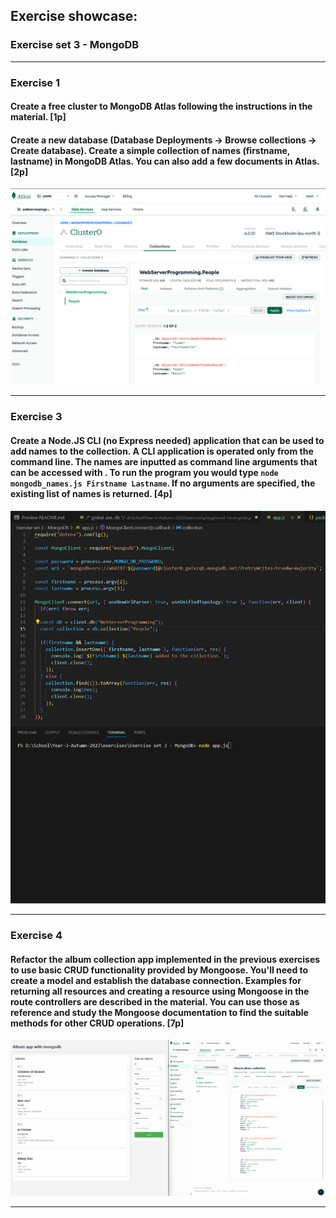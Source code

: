 ## Exercise showcase:

### Exercise set 3 - MongoDB
---

### Exercise 1

#### Create a free cluster to MongoDB Atlas following the instructions in the material. [1p] 

#### Create a new database (Database Deployments -> Browse collections -> Create database). Create a simple collection of names (firstname, lastname) in MongoDB Atlas. You can also add a few documents in Atlas. [2p]

<img src='./images/E1-E2.png' width="600" />  

---

### Exercise 3

#### Create a Node.JS CLI (no Express needed) application that can be used to add names to the collection. A CLI application is operated only from the command line. The names are inputted as command line arguments that can be accessed with . To run the program you would type `node mongodb_names.js Firstname Lastname`. If no arguments are specified, the existing list of names is returned. [4p]

<img src="./images/E3.gif"  width="600" />

---

### Exercise 4

#### Refactor the album collection app implemented in the previous exercises to use basic CRUD functionality provided by Mongoose. You'll need to create a model and establish the database connection. Examples for returning all resources and creating a resource using Mongoose in the route controllers are described in the material. You can use those as reference and study the Mongoose documentation to find the suitable methods for other CRUD operations. [7p]

<img src="./images/E4.gif" width="600" />

---